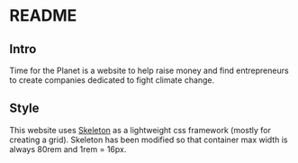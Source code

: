 # README

## Intro

Time for the Planet is a website to help raise money and find entrepreneurs to create companies dedicated to fight climate change.

## Style

This website uses [Skeleton](http://getskeleton.com/) as a lightweight css framework (mostly for creating a grid). Skeleton has been modified so that container max width is always 80rem and 1rem = 16px.
